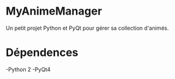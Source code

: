 # MyAnimeManager

Un petit projet Python et PyQt pour gérer sa collection d'animés.

# Dépendences

-Python 2
-PyQt4